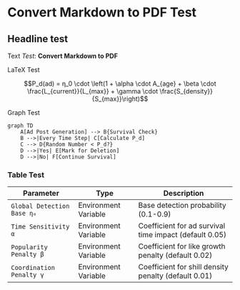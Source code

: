 # Convert Markdown to PDF Test
## Headline test

Text *Test*: **Convert Markdown to PDF**

LaTeX Test

```math
P_d(ad) = η_0 \cdot \left(1 + \alpha \cdot A_{age} + \beta \cdot \frac{L_{current}}{L_{max}} + \gamma \cdot \frac{S_{density}}{S_{max}}\right)
```

Graph Test

```mermaid
graph TD
    A[Ad Post Generation] --> B{Survival Check}
    B -->|Every Time Step| C[Calculate P_d]
    C --> D{Random Number < P_d?}
    D -->|Yes| E[Mark for Deletion]
    D -->|No| F[Continue Survival]
```
### Table Test

| Parameter                  | Type             | Description                                      |
|----------------------------|------------------|--------------------------------------------------|
| `Global Detection Base η₀` | Environment Variable | Base detection probability (0.1-0.9)             |
| `Time Sensitivity α`       | Environment Variable | Coefficient for ad survival time impact (default 0.05) |
| `Popularity Penalty β`     | Environment Variable | Coefficient for like growth penalty (default 0.02)     |
| `Coordination Penalty γ`   | Environment Variable | Coefficient for shill density penalty (default 0.01)   |

